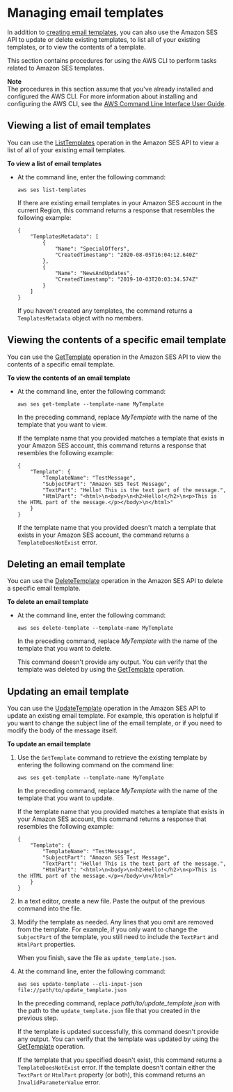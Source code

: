 # Managing email templates<a name="send-personalized-email-manage-templates"></a>

In addition to [creating email templates](send-personalized-email-api.md), you can also use the Amazon SES API to update or delete existing templates, to list all of your existing templates, or to view the contents of a template\. 

This section contains procedures for using the AWS CLI to perform tasks related to Amazon SES templates\.

**Note**  
The procedures in this section assume that you've already installed and configured the AWS CLI\. For more information about installing and configuring the AWS CLI, see the [AWS Command Line Interface User Guide](https://docs.aws.amazon.com/cli/latest/userguide/)\.

## Viewing a list of email templates<a name="send-personalized-email-manage-templates-list"></a>

You can use the [ListTemplates](https://docs.aws.amazon.com/ses/latest/APIReference/API_ListTemplates.html) operation in the Amazon SES API to view a list of all of your existing email templates\.

**To view a list of email templates**
+ At the command line, enter the following command:

  ```
  aws ses list-templates
  ```

  If there are existing email templates in your Amazon SES account in the current Region, this command returns a response that resembles the following example:

  ```
  {
      "TemplatesMetadata": [
          {
              "Name": "SpecialOffers",
              "CreatedTimestamp": "2020-08-05T16:04:12.640Z"
          },
          {
              "Name": "NewsAndUpdates",
              "CreatedTimestamp": "2019-10-03T20:03:34.574Z"
          }
      ]
  }
  ```

  If you haven't created any templates, the command returns a `TemplatesMetadata` object with no members\.

## Viewing the contents of a specific email template<a name="send-personalized-email-manage-templates-get"></a>

You can use the [GetTemplate](https://docs.aws.amazon.com/ses/latest/APIReference/API_GetTemplate.html) operation in the Amazon SES API to view the contents of a specific email template\.

**To view the contents of an email template**
+ At the command line, enter the following command:

  ```
  aws ses get-template --template-name MyTemplate
  ```

  In the preceding command, replace *MyTemplate* with the name of the template that you want to view\.

  If the template name that you provided matches a template that exists in your Amazon SES account, this command returns a response that resembles the following example:

  ```
  {
      "Template": {
          "TemplateName": "TestMessage",
          "SubjectPart": "Amazon SES Test Message",
          "TextPart": "Hello! This is the text part of the message.",
          "HtmlPart": "<html>\n<body>\n<h2>Hello!</h2>\n<p>This is the HTML part of the message.</p></body>\n</html>"
      }
  }
  ```

  If the template name that you provided doesn't match a template that exists in your Amazon SES account, the command returns a `TemplateDoesNotExist` error\.

## Deleting an email template<a name="send-personalized-email-manage-templates-delete"></a>

You can use the [DeleteTemplate](https://docs.aws.amazon.com/ses/latest/APIReference/API_DeleteTemplate.html) operation in the Amazon SES API to delete a specific email template\.

**To delete an email template**
+ At the command line, enter the following command:

  ```
  aws ses delete-template --template-name MyTemplate
  ```

  In the preceding command, replace *MyTemplate* with the name of the template that you want to delete\.

  This command doesn't provide any output\. You can verify that the template was deleted by using the [GetTemplate](#send-personalized-email-manage-templates-get) operation\.

## Updating an email template<a name="send-personalized-email-manage-templates-update"></a>

You can use the [UpdateTemplate](https://docs.aws.amazon.com/ses/latest/APIReference/API_UpdateTemplate.html) operation in the Amazon SES API to update an existing email template\. For example, this operation is helpful if you want to change the subject line of the email template, or if you need to modify the body of the message itself\.

**To update an email template**

1. Use the `GetTemplate` command to retrieve the existing template by entering the following command on the command line:

   ```
   aws ses get-template --template-name MyTemplate
   ```

   In the preceding command, replace *MyTemplate* with the name of the template that you want to update\.

   If the template name that you provided matches a template that exists in your Amazon SES account, this command returns a response that resembles the following example:

   ```
   {
       "Template": {
           "TemplateName": "TestMessage",
           "SubjectPart": "Amazon SES Test Message",
           "TextPart": "Hello! This is the text part of the message.",
           "HtmlPart": "<html>\n<body>\n<h2>Hello!</h2>\n<p>This is the HTML part of the message.</p></body>\n</html>"
       }
   }
   ```

1. In a text editor, create a new file\. Paste the output of the previous command into the file\.

1. Modify the template as needed\. Any lines that you omit are removed from the template\. For example, if you only want to change the `SubjectPart` of the template, you still need to include the `TextPart` and `HtmlPart` properties\.

   When you finish, save the file as `update_template.json`\.

1. At the command line, enter the following command:

   ```
   aws ses update-template --cli-input-json file://path/to/update_template.json
   ```

   In the preceding command, replace *path/to/update\_template\.json* with the path to the `update_template.json` file that you created in the previous step\.

   If the template is updated successfully, this command doesn't provide any output\. You can verify that the template was updated by using the [GetTemplate](#send-personalized-email-manage-templates-get) operation\.

   If the template that you specified doesn't exist, this command returns a `TemplateDoesNotExist` error\. If the template doesn't contain either the `TextPart` or `HtmlPart` property \(or both\), this command returns an `InvalidParameterValue` error\. 
